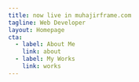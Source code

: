 ```yaml
---
title: now live in muhajirframe.com
tagline: Web Developer
layout: Homepage
cta:
  - label: About Me
    link: about
  - label: My Works
    link: works
---
```

